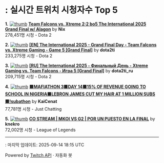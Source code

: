 # : 실시간 트위치 시청자수 Top 5

**1.** [![thumb](https://static-cdn.jtvnw.net/previews-ttv/live_user_nix-320x180.jpg)](https://twitch.tv/Nix)
**[Team Falcons vs. Xtreme 2:2 bo5 The International 2025 Grand Final w/ Alagon](https://twitch.tv/Nix)** by **Nix**<br>278,451명 시청  - Dota 2

**2.** [![thumb](https://static-cdn.jtvnw.net/previews-ttv/live_user_dota2ti-320x180.jpg)](https://twitch.tv/dota2ti)
**[[EN] The International 2025 - Grand Final Day - Team Falcons vs. Xtreme Gaming - Game 5 [Grand Final]](https://twitch.tv/dota2ti)** by **dota2ti**<br>233,275명 시청  - Dota 2

**3.** [![thumb](https://static-cdn.jtvnw.net/previews-ttv/live_user_dota2ti_ru-320x180.jpg)](https://twitch.tv/dota2ti_ru)
**[[RU] The International 2025 - Финальный День - Xtreme Gaming vs. Team Falcons - Игра 5 [Grand Final]](https://twitch.tv/dota2ti_ru)** by **dota2ti_ru**<br>209,715명 시청  - Dota 2

**4.** [![thumb](https://static-cdn.jtvnw.net/previews-ttv/live_user_kaicenat-320x180.jpg)](https://twitch.tv/KaiCenat)
**[🟩MAFIATHON 3🟩DAY 14🟩15% OF REVENUE GOING TO SCHOOL IN NIGERIA🟩LEBRON JAMES CUT MY HAIR AT 1 MILLION SUBS🟩!subathon](https://twitch.tv/KaiCenat)** by **KaiCenat**<br>77,781명 시청  - Just Chatting

**5.** [![thumb](https://static-cdn.jtvnw.net/previews-ttv/live_user_knekro-320x180.jpg)](https://twitch.tv/knekro)
**[CO STREAM | MKOI VS G2 | POR UN PUESTO EN LA FINAL](https://twitch.tv/knekro)** by **knekro**<br>72,002명 시청  - League of Legends


---
: 마지막 업데이트: 2025-09-14 18:15 UTC

Powered by [Twitch API](https://dev.twitch.tv/docs/api/reference) · 자동화 봇